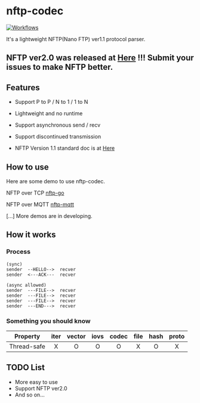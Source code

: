 # nftp-codec

[![Workflows](https://github.com/nanomq/nftp-codec/actions/workflows/test.yml/badge.svg)](https://github.com/nanomq/nftp-codec/actions)

It's a lightweight NFTP(Nano FTP) ver1.1 protocol parser.

## NFTP ver2.0 was released at [Here](https://github.com/nanomq/nftp-codec/blob/main/docs/doc-ver2.0.md) !!! Submit your issues to make NFTP better.

## Features

* Support P to P / N to 1 / 1 to N

* Lightweight and no runtime

* Support asynchronous send / recv

* Support discontinued transmission

* NFTP Version 1.1 standard doc is at [Here](https://github.com/nanomq/nftp-codec/blob/main/docs/doc-ver1.1.md)

## How to use

Here are some demo to use nftp-codec.

NFTP over TCP [nftp-go](https://github.com/wanghaEMQ/nftp-go)

NFTP over MQTT [nftp-mqtt](https://github.com/wanghaEMQ/nftp-nanosdk)

[...] More demos are in developing.

## How it works

### Process

```
(sync)
sender  --HELLO-->  recver
sender  <---ACK---  recver

(async allowed)
sender  ---FILE-->  recver
sender  ---FILE-->  recver
sender  ---FILE-->  recver
sender  ---END--->  recver
```

### Something you should know

|  Property   | iter | vector | iovs | codec | file | hash | proto |
| :---------: | :--: | :----: | :--: | :---: | :--: | :--: | :---: |
| Thread-safe |  X   |   O    |  O   |   O   |  X   |  O   |   X   |

## TODO List

* More easy to use
* Support NFTP ver2.0
* And so on...

